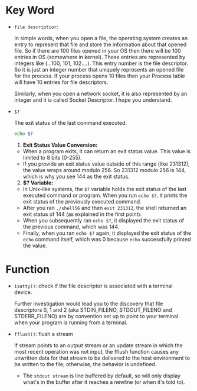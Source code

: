 # Key Word 

- `file descriptior`:

    In simple words, when you open a file, the operating system creates an entry to represent that file and store the information about that opened file. So if there are 100 files opened in your OS then there will be 100 entries in OS (somewhere in kernel). These entries are represented by integers like (...100, 101, 102....). This entry number is the file descriptor. So it is just an integer number that uniquely represents an opened file for the process. If your process opens 10 files then your Process table will have 10 entries for file descriptors.

    Similarly, when you open a network socket, it is also represented by an integer and it is called Socket Descriptor. I hope you understand.

- `$?`
    
    The exit status of the last command executed.

    ```bash
    echo $?
    ```


    1. **Exit Status Value Conversion:**
    - When a program exits, it can return an exit status value. This value is limited to 8 bits (0-255).
    - If you provide an exit status value outside of this range (like 231312), the value wraps around modulo 256. So 231312 modulo 256 is 144, which is why you see 144 as the exit status.

    2. **$? Variable:**
    - In Unix-like systems, the `$?` variable holds the exit status of the last executed command or program. When you run `echo $?`, it prints the exit status of the previously executed command.
    - After you ran `./shell56` and then `exit 231312`, the shell returned an exit status of 144 (as explained in the first point).
    - When you subsequently ran `echo $?`, it displayed the exit status of the previous command, which was 144.
    - Finally, when you ran `echo $?` again, it displayed the exit status of the `echo` command itself, which was 0 because `echo` successfully printed the value.




# Function

- `isatty()`: check if the file descriptor is associated with a terminal device.

    Further investigation would lead you to the discovery that file descriptors 0, 1 and 2 (aka STDIN_FILENO, STDOUT_FILENO and STDERR_FILENO) are by convention set up to point to your terminal when your program is running from a terminal.

- `fflush()`: flush a stream

    If stream points to an output stream or an update stream in which the most recent operation was not input, the fflush function causes any unwritten data for that stream to be delivered to the host environment to be written to the file; otherwise, the behavior is undefined.

    - The `stdout stream` is line buffered by default, so will only display what's in the buffer after it reaches a newline (or when it's told to).